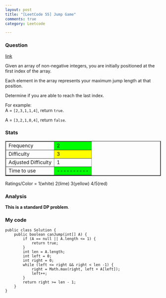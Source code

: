 ```yaml
---
layout: post
title: "[LeetCode 55] Jump Game"
comments: true
category: Leetcode

---
```


### Question 

[link](http://oj.leetcode.com/problems/jump-game/)

<div class="question-content">
            <p></p><p>
Given an array of non-negative integers, you are initially positioned at the first index of the array.
</p>
<p>
Each element in the array represents your maximum jump length at that position. 
</p>
<p>
Determine if you are able to reach the last index.
</p>

<p>
For example:<br>
A = <code>[2,3,1,1,4]</code>, return <code>true</code>.
</p>
<p>
A = <code>[3,2,1,0,4]</code>, return <code>false</code>.
</p><p></p>
</div>

### Stats

<table border="2">
	<tr>
		<td>Frequency</td>
		<td bgcolor="lime">2</td>
	</tr>
	<tr>
		<td>Difficulty</td>
		<td bgcolor="yellow">3</td>
	</tr>
	<tr>
		<td>Adjusted Difficulty</td>
		<td bgcolor="white">1</td>
	</tr>
	<tr>
		<td>Time to use</td>
		<td bgcolor="lime">----------</td>
	</tr>
</table>

Ratings/Color = 1(white) 2(lime) 3(yellow) 4/5(red)

### Analysis

__This is a standard DP problem__. 

### My code

	public class Solution {
	    public boolean canJump(int[] A) {
	        if (A == null || A.length <= 1) {
	            return true;
	        }
	        int len = A.length;
	        int left = 0;
	        int right = 0;
	        while (left <= right && right < len -1) {
	            right = Math.max(right, left + A[left]);
	            left++;
	        }
	        return right >= len - 1;
	    }
	}
